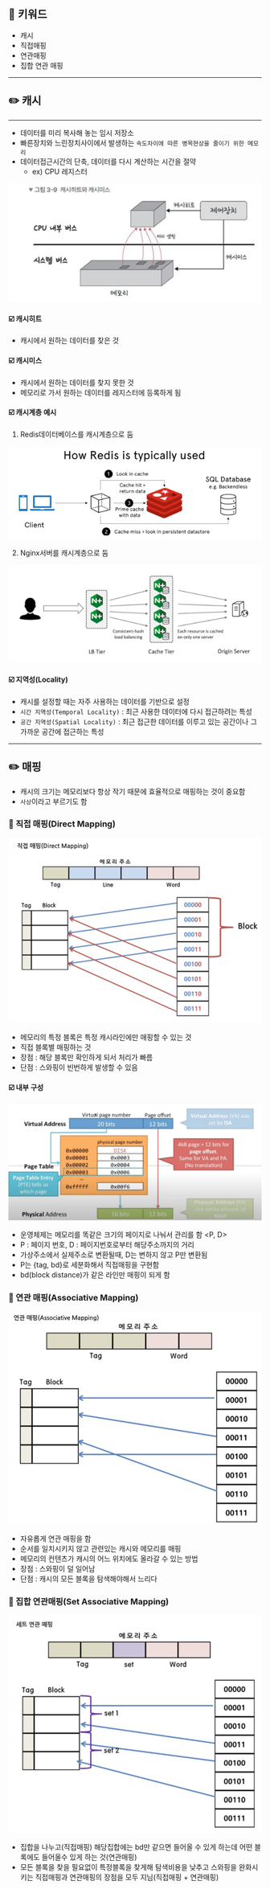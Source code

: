 ## 📓 키워드

- 캐시
- 직접매핑
- 연관매핑
- 집합 연관 매핑

---

## ✏️ 캐시

---

- 데이터를 미리 복사해 놓는 임시 저장소
- 빠른장치와 느린장치사이에서 발생하는 `속도차이에 따른 병목현상을 줄이기 위한 메모리`
- 데이터접근시간의 단축, 데이터를 다시 계산하는 시간을 절약
    - ex) CPU 레지스터

![img.png](img/캐시히트.png)

#### ☑️ 캐시히트

- 캐시에서 원하는 데이터를 찾은 것

#### ☑️ 캐시미스

- 캐시에서 원하는 데이터를 찾지 못한 것
- 메모리로 가서 원하는 데이터를 레지스터에 등록하게 됨

#### ☑️ 캐시계층 예시

1. Redis데이터베이스를 캐시계층으로 둠

![img_1.png](img/redis.png)

2. Nginx서버를 캐시계층으로 둠

![img_2.png](img/ngingx.png)

#### ☑️ 지역성(Locality)

- 캐시를 설정할 때는 자주 사용하는 데이터를 기반으로 설정
- `시간 지역성(Temporal Locality)` : 최근 사용한 데이터에 다시 접근하려는 특성
- `공간 지역성(Spatial Locality)` : 최근 접근한 데이터를 이루고 있는 공간이나 그 가까운 공간에 접근하는 특성

---

## ✏️ 매핑

- 캐시의 크기는 메모리보다 항상 작기 때문에 효율적으로 매핑하는 것이 중요함
- `사상`이라고 부르기도 함

### 💭 직접 매핑(Direct Mapping)

![img_6.png](img/직접매핑.png)

- 메모리의 특정 블록은 특정 캐시라인에만 매핑할 수 있는 것
- 직접 블록별 매핑하는 것
- 장점 : 해당 블록만 확인하게 되서 처리가 빠름
- 단점 : 스와핑이 빈번하게 발생할 수 있음

#### ☑️ 내부 구성

![img_4.png](img/직접매핑_내부구성.png)

- 운영체제는 메모리를 똑같은 크기의 페이지로 나눠서 관리를 함 <P, D>
- P : 페이지 번호, D : 페이지번호로부터 해당주소까지의 거리
- 가상주소에서 실제주소로 변환될때, D는 변하지 않고 P만 변환됨
- P는 {tag, bd}로 세분화해서 직접매핑을 구현함
- bd(block distance)가 같은 라인만 매핑이 되게 함

### 💭 연관 매핑(Associative Mapping)

![img_5.png](img/연관매핑.png)

- 자유롭게 연관 매핑을 함
- 순서를 일치시키지 않고 관련있는 캐시와 메모리를 매핑
- 메모리의 컨텐츠가 캐시의 어느 위치에도 올라갈 수 있는 방법
- 장점 : 스와핑이 덜 일어남
- 단점 : 캐시의 모든 블록을 탐색해야해서 느리다

### 💭 집합 연관매핑(Set Associative Mapping)

![img_7.png](img/집합연관매핑.png)

- 집합을 나누고(직접매핑) 해당집합에는 bd만 같으면 들어올 수 있게 하는데 어떤 블록에도 들어올수 있게 하는 것(연관매핑)
- 모든 블록을 찾을 필요없이 특정블록을 찾게해 탐색비용을 낮추고 스와핑을 완화시키는 직접매핑과 연관매핑의 장점을 모두 지님(직접매핑 + 연관매핑)